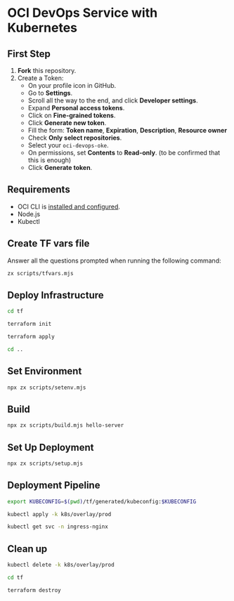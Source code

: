 # OCI DevOps Service with Kubernetes

## First Step

1. **Fork** this repository.
2. Create a Token:
    - On your profile icon in GitHub.
    - Go to **Settings**.
    - Scroll all the way to the end, and click **Developer settings**.
    - Expand **Personal access tokens**.
    - Click on **Fine-grained tokens**.
    - Click **Generate new token**.
    - Fill the form: **Token name**, **Expiration**, **Description**, **Resource owner**
    - Check **Only select repositories**.
    - Select your `oci-devops-oke`.
    - On permissions, set **Contents** to **Read-only**. (to be confirmed that this is enough)
    - Click **Generate token**.

## Requirements

- OCI CLI is [installed and configured](https://docs.oracle.com/en-us/iaas/Content/API/SDKDocs/cliinstall.htm).
- Node.js
- Kubectl

## Create TF vars file

Answer all the questions prompted when running the following command:
```bash
zx scripts/tfvars.mjs
```

## Deploy Infrastructure

```bash
cd tf
```

```bash
terraform init
```

```bash
terraform apply
```

```bash
cd ..
```

## Set Environment

```bash
npx zx scripts/setenv.mjs
```

## Build

```bash
npx zx scripts/build.mjs hello-server
```

## Set Up Deployment

```bash
npx zx scripts/setup.mjs
```

## Deployment Pipeline

```bash
export KUBECONFIG=$(pwd)/tf/generated/kubeconfig:$KUBECONFIG
```

```bash
kubectl apply -k k8s/overlay/prod
```

```bash
kubectl get svc -n ingress-nginx
```

## Clean up

```bash
kubectl delete -k k8s/overlay/prod
```

```bash
cd tf
```

```bash
terraform destroy
```